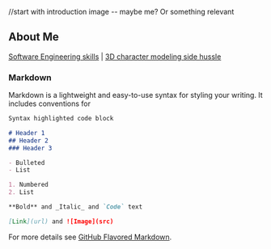 //start with introduction image -- maybe me? Or something relevant

## About Me

[Software Engineering skills](Software_Examples.md) | [3D character modeling side hussle](https://github.com/Catastrophie/Catastrophie.github.io/edit/main/index.md)





### Markdown

Markdown is a lightweight and easy-to-use syntax for styling your writing. It includes conventions for

```markdown
Syntax highlighted code block

# Header 1
## Header 2
### Header 3

- Bulleted
- List

1. Numbered
2. List

**Bold** and _Italic_ and `Code` text

[Link](url) and ![Image](src)
```

For more details see [GitHub Flavored Markdown](https://guides.github.com/features/mastering-markdown/).

